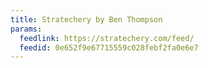 ```yaml
---
title: Stratechery by Ben Thompson
params:
  feedlink: https://stratechery.com/feed/
  feedid: 0e652f9e67715559c028febf2fa0e6e7
---
```


